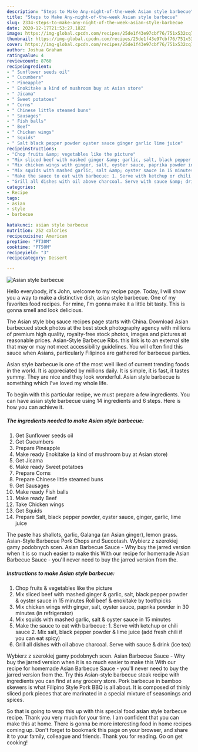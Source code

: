 ```yaml
---
description: "Steps to Make Any-night-of-the-week Asian style barbecue"
title: "Steps to Make Any-night-of-the-week Asian style barbecue"
slug: 2334-steps-to-make-any-night-of-the-week-asian-style-barbecue
date: 2020-12-17T21:53:27.182Z
image: https://img-global.cpcdn.com/recipes/25de1f43e97cbf76/751x532cq70/asian-style-barbecue-recipe-main-photo.jpg
thumbnail: https://img-global.cpcdn.com/recipes/25de1f43e97cbf76/751x532cq70/asian-style-barbecue-recipe-main-photo.jpg
cover: https://img-global.cpcdn.com/recipes/25de1f43e97cbf76/751x532cq70/asian-style-barbecue-recipe-main-photo.jpg
author: Joshua Graham
ratingvalue: 4
reviewcount: 8760
recipeingredient:
- " Sunflower seeds oil"
- " Cucumbers"
- " Pineapple"
- " Enokitake a kind of mushroom buy at Asian store"
- " Jicama"
- " Sweet potatoes"
- " Corns"
- " Chinese little steamed buns"
- " Sausages"
- " Fish balls"
- " Beef"
- " Chicken wings"
- " Squids"
- " Salt black pepper powder oyster sauce ginger garlic lime juice"
recipeinstructions:
- "Chop fruits &amp; vegetables like the picture"
- "Mix sliced beef with mashed ginger &amp; garlic, salt, black pepper powder &amp; oyster sauce in 15 minutes Roll beef &amp; enokitake by toothpicks"
- "Mix chicken wings with ginger, salt, oyster sauce, paprika powder in 30 minutes (in refrigerator)"
- "Mix squids with mashed garlic, salt &amp; oyster sauce in 15 minutes"
- "Make the sauce to eat with barbecue: 1. Serve with ketchup or chili sauce 2. Mix salt, black pepper powder &amp; lime juice (add fresh chili if you can eat spicy)"
- "Grill all dishes with oil above charcoal. Serve with sauce &amp; drink (ice tea)"
categories:
- Recipe
tags:
- asian
- style
- barbecue

katakunci: asian style barbecue 
nutrition: 252 calories
recipecuisine: American
preptime: "PT30M"
cooktime: "PT50M"
recipeyield: "3"
recipecategory: Dessert

---
```



![Asian style barbecue](https://img-global.cpcdn.com/recipes/25de1f43e97cbf76/751x532cq70/asian-style-barbecue-recipe-main-photo.jpg)

Hello everybody, it's John, welcome to my recipe page. Today, I will show you a way to make a distinctive dish, asian style barbecue. One of my favorites food recipes. For mine, I'm gonna make it a little bit tasty. This is gonna smell and look delicious.

The Asian style bbq sauce recipes page starts with China. Download Asian barbecued stock photos at the best stock photography agency with millions of premium high quality, royalty-free stock photos, images and pictures at reasonable prices. Asian-Style Barbecue Ribs. this link is to an external site that may or may not meet accessibility guidelines. You will often find this sauce when Asians, particularly Filipinos are gathered for barbecue parties.

Asian style barbecue is one of the most well liked of current trending foods in the world. It is appreciated by millions daily. It is simple, it is fast, it tastes yummy. They are nice and they look wonderful. Asian style barbecue is something which I've loved my whole life.


To begin with this particular recipe, we must prepare a few ingredients. You can have asian style barbecue using 14 ingredients and 6 steps. Here is how you can achieve it.

<!--inarticleads1-->

##### The ingredients needed to make Asian style barbecue:

1. Get  Sunflower seeds oil
1. Get  Cucumbers
1. Prepare  Pineapple
1. Make ready  Enokitake (a kind of mushroom buy at Asian store)
1. Get  Jicama
1. Make ready  Sweet potatoes
1. Prepare  Corns
1. Prepare  Chinese little steamed buns
1. Get  Sausages
1. Make ready  Fish balls
1. Make ready  Beef
1. Take  Chicken wings
1. Get  Squids
1. Prepare  Salt, black pepper powder, oyster sauce, ginger, garlic, lime juice


The paste has shallots, garlic, Galanga (an Asian ginger), lemon grass. Asian-Style Barbecue Pork Chops and Succotash. Wybierz z szerokiej gamy podobnych scen. Asian Barbecue Sauce - Why buy the jarred version when it is so much easier to make this With our recipe for homemade Asian Barbecue Sauce - you&#39;ll never need to buy the jarred version from the. 

<!--inarticleads2-->

##### Instructions to make Asian style barbecue:

1. Chop fruits &amp; vegetables like the picture
1. Mix sliced beef with mashed ginger &amp; garlic, salt, black pepper powder &amp; oyster sauce in 15 minutes Roll beef &amp; enokitake by toothpicks
1. Mix chicken wings with ginger, salt, oyster sauce, paprika powder in 30 minutes (in refrigerator)
1. Mix squids with mashed garlic, salt &amp; oyster sauce in 15 minutes
1. Make the sauce to eat with barbecue: 1. Serve with ketchup or chili sauce 2. Mix salt, black pepper powder &amp; lime juice (add fresh chili if you can eat spicy)
1. Grill all dishes with oil above charcoal. Serve with sauce &amp; drink (ice tea)


Wybierz z szerokiej gamy podobnych scen. Asian Barbecue Sauce - Why buy the jarred version when it is so much easier to make this With our recipe for homemade Asian Barbecue Sauce - you&#39;ll never need to buy the jarred version from the. Try this Asian-style barbecue steak recipe with ingredients you can find at any grocery store. Pork barbecue in bamboo skewers is what Filipino Style Pork BBQ is all about. It is composed of thinly sliced pork pieces that are marinated in a special mixture of seasonings and spices. 

So that is going to wrap this up with this special food asian style barbecue recipe. Thank you very much for your time. I am confident that you can make this at home. There is gonna be more interesting food in home recipes coming up. Don't forget to bookmark this page on your browser, and share it to your family, colleague and friends. Thank you for reading. Go on get cooking!
